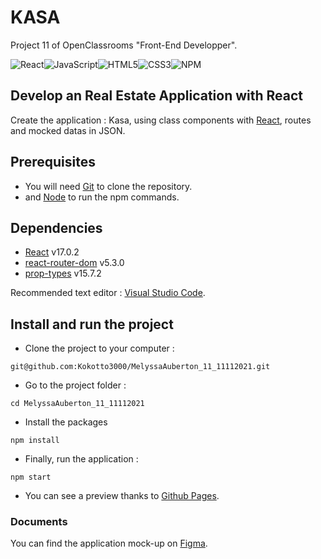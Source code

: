 # KASA

Project 11 of OpenClassrooms "Front-End Developper".

![React](https://img.shields.io/badge/react-%2320232a.svg?style=for-the-badge&logo=react&logoColor=%2361DAFB)![JavaScript](https://img.shields.io/badge/javascript-%23323330.svg?style=for-the-badge&logo=javascript&logoColor=%23F7DF1E)![HTML5](https://img.shields.io/badge/html5-%23E34F26.svg?style=for-the-badge&logo=html5&logoColor=white)![CSS3](https://img.shields.io/badge/css3-%231572B6.svg?style=for-the-badge&logo=css3&logoColor=white)![NPM](https://img.shields.io/badge/NPM-%23000000.svg?style=for-the-badge&logo=npm&logoColor=white)


## Develop an Real Estate Application with React

Create the application : Kasa, using class components with [React](https://fr.reactjs.org/), routes and mocked datas in JSON.

## Prerequisites

- You will need [Git](https://git-scm.com/) to clone the repository.
- and [Node](https://nodejs.org/en/) to run the npm commands.

## Dependencies

- [React](https://www.npmjs.com/package/react) v17.0.2
- [react-router-dom](https://www.npmjs.com/package/react-router-dom) v5.3.0
- [prop-types](https://www.npmjs.com/package/prop-types) v15.7.2

Recommended text editor : [Visual Studio Code](https://code.visualstudio.com).

## Install and run the project

- Clone the project to your computer :

`git@github.com:Kokotto3000/MelyssaAuberton_11_11112021.git`

- Go to the project folder :

`cd MelyssaAuberton_11_11112021`

- Install the packages

`npm install`

- Finally, run the application :

`npm start`

- You can see a preview thanks to [Github Pages](https://kokotto3000.github.io/MelyssaAuberton_11_11112021/).

### Documents

You can find the application mock-up on [Figma](https://www.figma.com/file/bAnXDNqRKCRRP8mY2gcb5p/UI-Design-Kasa-FR?node-id=0%3A1).